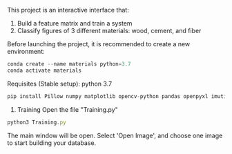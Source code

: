 
This project is an interactive interface that:
  1) Build a feature matrix and train a system
  2) Classify figures of 3 different materials: wood, cement, and fiber

Before launching the project, it is recommended to create a new environment:

```js
conda create --name materials python=3.7
conda activate materials
```

Requisites (Stable setup):
python 3.7 

```js
pip install Pillow numpy matplotlib opencv-python pandas openpyxl imutils scikit-learn

```

1. Training
Open the file "Training.py"
```js
python3 Training.py
```
The main window will be open. Select 'Open Image', and choose one image to start building your database.
<img src: >
